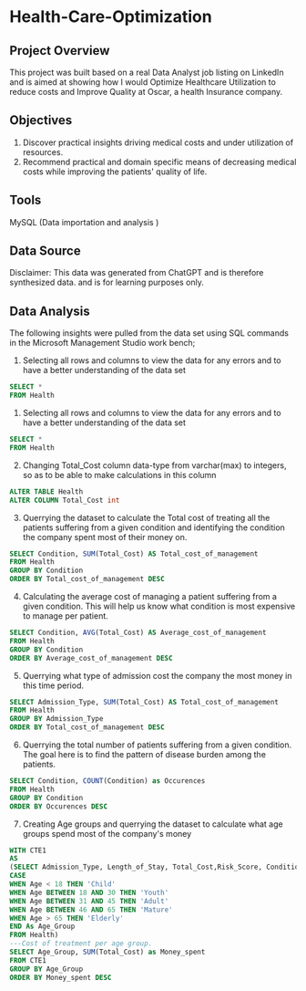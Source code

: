 # Health-Care-Optimization
## Project Overview
This project was built based on a real Data Analyst job listing on LinkedIn and is aimed at showing how I would Optimize Healthcare Utilization to reduce costs and Improve Quality at Oscar, a health Insurance company.

## Objectives 
1. Discover practical insights driving medical costs and under utilization of resources.
2. Recommend practical and domain specific means of decreasing medical costs while improving the patients' quality of life.

## Tools
MySQL (Data importation and analysis )

## Data Source
Disclaimer: This data was generated from ChatGPT and is therefore synthesized data. and is for learning purposes only.
## Data Analysis
The following insights were pulled from the data set using SQL commands in the Microsoft Management Studio work bench;

1. Selecting all rows and columns to view the data for any errors and to have a better understanding of the data set
``` SQL
SELECT *
FROM Health
```
1. Selecting all rows and columns to view the data for any errors and to have a better understanding of the data set
``` SQL
SELECT *
FROM Health
```
2. Changing Total_Cost column data-type from varchar(max) to integers, so as to be able to make calculations in this column
``` SQL
ALTER TABLE Health
ALTER COLUMN Total_Cost int
```
3. Querrying the dataset to calculate the Total cost of treating all the patients suffering from a given condition and identifying the condition the company spent most of their money on.
``` SQL
SELECT Condition, SUM(Total_Cost) AS Total_cost_of_management
FROM Health
GROUP BY Condition
ORDER BY Total_cost_of_management DESC
```
4. Calculating the average cost of managing a patient suffering from a given condition. This will help us know what condition is most expensive to manage per patient.
``` SQL
SELECT Condition, AVG(Total_Cost) AS Average_cost_of_management
FROM Health
GROUP BY Condition
ORDER BY Average_cost_of_management DESC
```
5. Querrying what type of admission cost the company the most money in this time period.
``` SQL
SELECT Admission_Type, SUM(Total_Cost) AS Total_cost_of_management
FROM Health
GROUP BY Admission_Type
ORDER BY Total_cost_of_management DESC
```
6. Querrying the total number of patients suffering from a given condition. The goal here is to find the pattern of disease burden among the patients.
``` SQL
SELECT Condition, COUNT(Condition) as Occurences
FROM Health
GROUP BY Condition 
ORDER BY Occurences DESC
```
7. Creating Age groups and querrying the dataset to calculate what age groups spend most of the company's money
``` SQL
WITH CTE1
AS
(SELECT Admission_Type, Length_of_Stay, Total_Cost,Risk_Score, Condition, Readmitted,
CASE
WHEN Age < 18 THEN 'Child'
WHEN Age BETWEEN 18 AND 30 THEN 'Youth'
WHEN Age BETWEEN 31 AND 45 THEN 'Adult'
WHEN Age BETWEEN 46 AND 65 THEN 'Mature'
WHEN Age > 65 THEN 'Elderly'
END As Age_Group
FROM Health)
---Cost of treatment per age group.
SELECT Age_Group, SUM(Total_Cost) as Money_spent
FROM CTE1
GROUP BY Age_Group
ORDER BY Money_spent DESC
```








